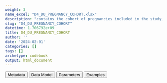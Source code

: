 ```yaml
---
weight: 3
name_excel: "D4_DU_PREGNANCY_COHORT.xlsx"
description: "contains the cohort of pregnancies included in the study, including both those with MS and those without MS, as described in section 4.1 of DP3_SAP_DU_MS_V2.2. It is obtained from D3_DU_selection_criteria_from_pregnancies_to_DU_PREGNANCY-COHORT by excluding all pregnancies with at least one of the exclusion criteria == 1"
slug: "D4_DU_PREGNANCY_COHORT"
datetime: 1.706792e+09
title: D4_DU_PREGNANCY_COHORT
author: ''
date: '2024-02-01'
categories: []
tags: []
archetype: codebook
output: html_document
---
```


<div class="tab">
<button class="tablinks" onclick="openCity(event, &#39;Metadata&#39;)" id="defaultOpen">Metadata</button>
<button class="tablinks" onclick="openCity(event, &#39;Data Model&#39;)">Data Model</button>
<button class="tablinks" onclick="openCity(event, &#39;Parameters&#39;)">Parameters</button>
<button class="tablinks" onclick="openCity(event, &#39;Examples&#39;)">Examples</button>
</div>
<div class="tabcontent"></div>
